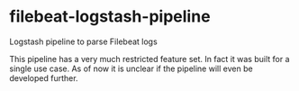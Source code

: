 # filebeat-logstash-pipeline
Logstash pipeline to parse Filebeat logs

This pipeline has a very much restricted feature set. In fact it was built for a single use case. As of now it is unclear if the pipeline will even be developed further.
